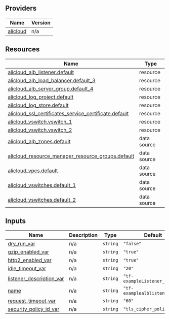 <!-- BEGIN_TF_DOCS -->
## Providers

| Name | Version |
|------|---------|
| <a name="provider_alicloud"></a> [alicloud](#provider\_alicloud) | n/a |

## Resources

| Name | Type |
|------|------|
| [alicloud_alb_listener.default](https://registry.terraform.io/providers/hashicorp/alicloud/latest/docs/resources/alb_listener) | resource |
| [alicloud_alb_load_balancer.default_3](https://registry.terraform.io/providers/hashicorp/alicloud/latest/docs/resources/alb_load_balancer) | resource |
| [alicloud_alb_server_group.default_4](https://registry.terraform.io/providers/hashicorp/alicloud/latest/docs/resources/alb_server_group) | resource |
| [alicloud_log_project.default](https://registry.terraform.io/providers/hashicorp/alicloud/latest/docs/resources/log_project) | resource |
| [alicloud_log_store.default](https://registry.terraform.io/providers/hashicorp/alicloud/latest/docs/resources/log_store) | resource |
| [alicloud_ssl_certificates_service_certificate.default](https://registry.terraform.io/providers/hashicorp/alicloud/latest/docs/resources/ssl_certificates_service_certificate) | resource |
| [alicloud_vswitch.vswitch_1](https://registry.terraform.io/providers/hashicorp/alicloud/latest/docs/resources/vswitch) | resource |
| [alicloud_vswitch.vswitch_2](https://registry.terraform.io/providers/hashicorp/alicloud/latest/docs/resources/vswitch) | resource |
| [alicloud_alb_zones.default](https://registry.terraform.io/providers/hashicorp/alicloud/latest/docs/data-sources/alb_zones) | data source |
| [alicloud_resource_manager_resource_groups.default](https://registry.terraform.io/providers/hashicorp/alicloud/latest/docs/data-sources/resource_manager_resource_groups) | data source |
| [alicloud_vpcs.default](https://registry.terraform.io/providers/hashicorp/alicloud/latest/docs/data-sources/vpcs) | data source |
| [alicloud_vswitches.default_1](https://registry.terraform.io/providers/hashicorp/alicloud/latest/docs/data-sources/vswitches) | data source |
| [alicloud_vswitches.default_2](https://registry.terraform.io/providers/hashicorp/alicloud/latest/docs/data-sources/vswitches) | data source |

## Inputs

| Name | Description | Type | Default | Required |
|------|-------------|------|---------|:--------:|
| <a name="input_dry_run_var"></a> [dry\_run\_var](#input\_dry\_run\_var) | n/a | `string` | `"false"` | no |
| <a name="input_gzip_enabled_var"></a> [gzip\_enabled\_var](#input\_gzip\_enabled\_var) | n/a | `string` | `"true"` | no |
| <a name="input_http2_enabled_var"></a> [http2\_enabled\_var](#input\_http2\_enabled\_var) | n/a | `string` | `"true"` | no |
| <a name="input_idle_timeout_var"></a> [idle\_timeout\_var](#input\_idle\_timeout\_var) | n/a | `string` | `"20"` | no |
| <a name="input_listener_description_var"></a> [listener\_description\_var](#input\_listener\_description\_var) | n/a | `string` | `"tf-exampleListener_new"` | no |
| <a name="input_name"></a> [name](#input\_name) | n/a | `string` | `"tf-examplealblistener475"` | no |
| <a name="input_request_timeout_var"></a> [request\_timeout\_var](#input\_request\_timeout\_var) | n/a | `string` | `"60"` | no |
| <a name="input_security_policy_id_var"></a> [security\_policy\_id\_var](#input\_security\_policy\_id\_var) | n/a | `string` | `"tls_cipher_policy_1_0"` | no |
<!-- END_TF_DOCS -->    